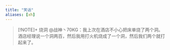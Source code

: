 ```yaml
---
title: "笑话"
aliases: [xh]
---
```


> [!NOTE]+ 烧洞
> @战神丶70KG：我上次在酒店不小心把床单烧了两个洞。酒店经理说一个洞两百，然后我用打火机烧成了一个洞，然后我们两个就打起来了。
